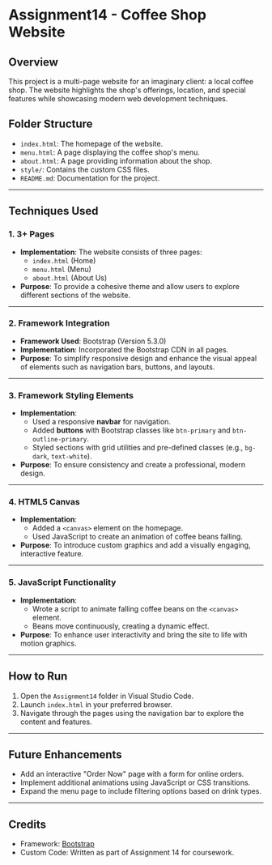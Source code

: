 # Assignment14 - Coffee Shop Website

## Overview
This project is a multi-page website for an imaginary client: a local coffee shop. The website highlights the shop's offerings, location, and special features while showcasing modern web development techniques.

## Folder Structure
- `index.html`: The homepage of the website.
- `menu.html`: A page displaying the coffee shop's menu.
- `about.html`: A page providing information about the shop.
- `style/`: Contains the custom CSS files.
- `README.md`: Documentation for the project.

---

## Techniques Used

### 1. **3+ Pages**
   - **Implementation**: The website consists of three pages:
     - `index.html` (Home)
     - `menu.html` (Menu)
     - `about.html` (About Us)
   - **Purpose**: To provide a cohesive theme and allow users to explore different sections of the website.

---

### 2. **Framework Integration**
   - **Framework Used**: Bootstrap (Version 5.3.0)
   - **Implementation**: Incorporated the Bootstrap CDN in all pages.
   - **Purpose**: To simplify responsive design and enhance the visual appeal of elements such as navigation bars, buttons, and layouts.

---

### 3. **Framework Styling Elements**
   - **Implementation**:
     - Used a responsive **navbar** for navigation.
     - Added **buttons** with Bootstrap classes like `btn-primary` and `btn-outline-primary`.
     - Styled sections with grid utilities and pre-defined classes (e.g., `bg-dark`, `text-white`).
   - **Purpose**: To ensure consistency and create a professional, modern design.

---

### 4. **HTML5 Canvas**
   - **Implementation**: 
     - Added a `<canvas>` element on the homepage.
     - Used JavaScript to create an animation of coffee beans falling.
   - **Purpose**: To introduce custom graphics and add a visually engaging, interactive feature.

---

### 5. **JavaScript Functionality**
   - **Implementation**:
     - Wrote a script to animate falling coffee beans on the `<canvas>` element.
     - Beans move continuously, creating a dynamic effect.
   - **Purpose**: To enhance user interactivity and bring the site to life with motion graphics.

---

## How to Run
1. Open the `Assignment14` folder in Visual Studio Code.
2. Launch `index.html` in your preferred browser.
3. Navigate through the pages using the navigation bar to explore the content and features.

---

## Future Enhancements
- Add an interactive "Order Now" page with a form for online orders.
- Implement additional animations using JavaScript or CSS transitions.
- Expand the menu page to include filtering options based on drink types.

---

## Credits
- Framework: [Bootstrap](https://getbootstrap.com)
- Custom Code: Written as part of Assignment 14 for coursework.
